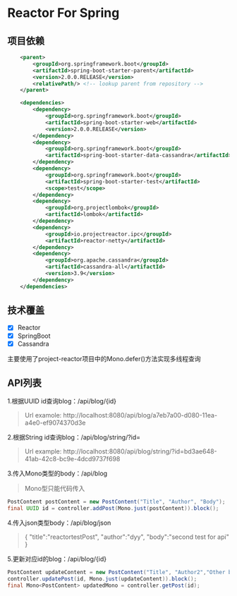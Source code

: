 # Reactor For Spring 

## 项目依赖
```xml
	<parent>
		<groupId>org.springframework.boot</groupId>
		<artifactId>spring-boot-starter-parent</artifactId>
		<version>2.0.0.RELEASE</version>
		<relativePath/> <!-- lookup parent from repository -->
	</parent>

	<dependencies>
		<dependency>
			<groupId>org.springframework.boot</groupId>
			<artifactId>spring-boot-starter-web</artifactId>
			<version>2.0.0.RELEASE</version>
		</dependency>
		<dependency>
			<groupId>org.springframework.boot</groupId>
			<artifactId>spring-boot-starter-data-cassandra</artifactId>
		</dependency>
		<dependency>
			<groupId>org.springframework.boot</groupId>
			<artifactId>spring-boot-starter-test</artifactId>
			<scope>test</scope>
		</dependency>
		<dependency>
			<groupId>org.projectlombok</groupId>
			<artifactId>lombok</artifactId>
		</dependency>
		<dependency>
			<groupId>io.projectreactor.ipc</groupId>
			<artifactId>reactor-netty</artifactId>
		</dependency>
		<dependency>
			<groupId>org.apache.cassandra</groupId>
			<artifactId>cassandra-all</artifactId>
			<version>3.9</version>
		</dependency>
	</dependencies>
```

## 技术覆盖
- [x] Reactor
- [x] SpringBoot
- [x] Cassandra

主要使用了project-reactor项目中的Mono.defer()方法实现多线程查询

## API列表
1.根据UUID id查询blog：/api/blog/{id}
> Url examole: http://localhost:8080/api/blog/a7eb7a00-d080-11ea-a4e0-ef9074370d3e

2.根据String id查询blog：/api/blog/string/?id=
> Url example: http://localhost:8080/api/blog/string/?id=bd3ae648-41ab-42c8-bc9e-4dcd9737f698
    
3.传入Mono类型的body：/api/blog
> Mono型只能代码传入
```java
PostContent postContent = new PostContent("Title", "Author", "Body");
final UUID id = controller.addPost(Mono.just(postContent)).block();
```

4.传入json类型body：/api/blog/json
> {
      "title":"reactortestPost",
      "author":"dyy",
      "body":"second test for api"
  }

5.更新对应id的blog：/api/blog/{id}
```java
PostContent updateContent = new PostContent("Title", "Author2","Other body for update");
controller.updatePost(id, Mono.just(updateContent)).block();
final Mono<PostContent> updatedMono = controller.getPost(id);
```


[reactor]: https://projectreactor.io/
